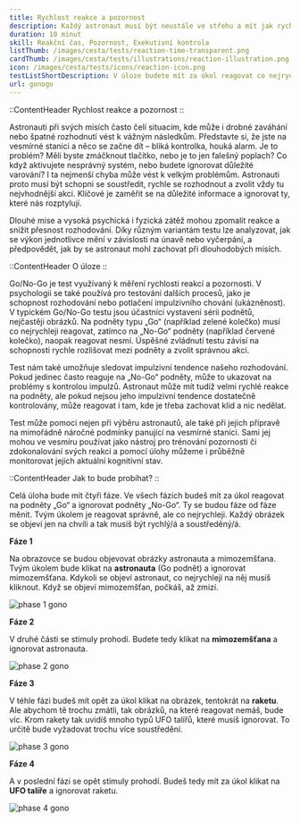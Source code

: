 ```yaml
---
title: Rychlost reakce a pozornost
description: Každý astronaut musí být neustále ve střehu a mít jak rychlé reakce, tak i reagovat správně
duration: 10 minut
skill: Reakční čas, Pozornost, Exekutivní kontrola
listThumb: /images/cesta/tests/reaction-time-transparent.png
cardThumb: /images/cesta/tests/illustrations/reaction-illustration.png
icon: /images/cesta/tests/icons/reaction-icon.png
testListShortDescription: V úloze budete mít za úkol reagovat co nejrychleji na série obrázků a zároveň muset ignorovat jiné.
url: gonogo
---
```

::ContentHeader
Rychlost reakce a pozornost
::

Astronauti při svých misích často čelí situacím, kde může i drobné zaváhání nebo špatné rozhodnutí vést k vážným následkům. Představte si, že jste na vesmírné stanici a něco se začne dít – bliká kontrolka, houká alarm. Je to problém? Měli byste zmáčknout tlačítko, nebo je to jen falešný poplach? Co když aktivujete nesprávný systém, nebo budete ignorovat důležité varování? I ta nejmenší chyba může vést k velkým problémům. Astronauti proto musí být schopni se soustředit, rychle se rozhodnout a zvolit vždy tu nejvhodnější akci. Klíčové je zaměřit se na důležité informace a ignorovat ty, které nás rozptylují.

Dlouhé mise a vysoká psychická i fyzická zátěž mohou zpomalit reakce a snížit přesnost rozhodování. Díky různým variantám testu lze analyzovat, jak se výkon jednotlivce mění v závislosti na únavě nebo vyčerpání, a předpovědět, jak by se astronaut mohl zachovat při dlouhodobých misích.

::ContentHeader
O úloze
::

Go/No-Go je test využívaný k měření rychlosti reakcí a pozornosti. V psychologii se také používá pro testování dalších procesů, jako je schopnost rozhodování nebo potlačení impulzivního chování (ukázněnost). V typickém Go/No-Go testu jsou účastníci vystaveni sérii podnětů, nejčastěji obrázků. Na podněty typu „Go“ (například zelené kolečko) musí co nejrychleji reagovat, zatímco na „No-Go“ podněty (například červené kolečko), naopak reagovat nesmí. Úspěšné zvládnutí testu závisí na schopnosti rychle rozlišovat mezi podněty a zvolit správnou akci. 

Test nám také umožňuje sledovat impulzivní tendence našeho rozhodování. Pokud jedinec často reaguje na „No-Go“ podněty, může to ukazovat na problémy s kontrolou impulzů. Astronaut může mít tudíž velmi rychlé reakce na podněty, ale pokud nejsou jeho impulzivní tendence dostatečně kontrolovány, může reagovat i tam, kde je třeba zachovat klid a nic nedělat.

Test může pomoci nejen při výběru astronautů, ale také při jejich přípravě na mimořádně náročné podmínky panující na vesmírné stanici. Sami jej mohou ve vesmíru používat jako nástroj pro trénování pozornosti či zdokonalování svých reakcí a pomocí úlohy můžeme i průběžně monitorovat jejich aktuální kognitivní stav.

::ContentHeader
Jak to bude probíhat?
::

Celá úloha bude mít čtyři fáze. Ve všech fázích budeš mít za úkol reagovat na podněty „Go“ a ignorovat podněty „No-Go“. Ty se budou fáze od fáze měnit. Tvým úkolem je reagovat správně, ale co nejrychleji. Každý obrázek se objeví jen na chvíli a tak musíš být rychlý/á a soustředěný/á.

**Fáze 1**

Na obrazovce se budou objevovat obrázky astronauta a mimozemšťana. Tvým úkolem bude klikat na **astronauta** (Go podnět) a ignorovat mimozemšťana. Kdykoli se objeví astronaut, co nejrychleji na něj musíš kliknout. Když se objeví mimozemšťan, počkáš, až zmizí.

![phase 1 gono](/images/tutorials/gonogo/gonogo-astronaut-go-tutorial.png)

**Fáze 2**

V druhé části se stimuly prohodí. Budete tedy klikat na **mimozemšťana** a ignorovat astronauta. 

![phase 2 gono](/images/tutorials/gonogo/gonogo-alien-go-tutorial.png)

**Fáze 3**

V téhle fázi budeš mít opět za úkol klikat na obrázek, tentokrát na **raketu**. Ale abychom tě trochu zmátli, tak obrázků, na které reagovat nemáš, bude víc. Krom rakety tak uvidíš mnoho typů UFO talířů, které musíš ignorovat. To určitě bude vyžadovat trochu více soustředění.

![phase 3 gono](/images/tutorials/gonogo/gonogo-rocket-go-tutorial.png)

**Fáze 4**

A v poslední fázi se opět stimuly prohodí. Budeš tedy mít za úkol klikat na **UFO talíře** a ignorovat raketu.

![phase 4 gono](/images/tutorials/gonogo/gonogo-ufo-go-tutorial.png)
